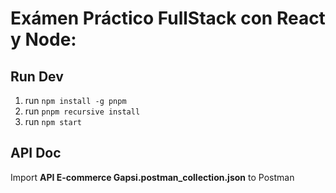 # Exámen Práctico FullStack con React y Node:

## Run Dev

1. run `npm install -g pnpm`
2. run `pnpm recursive install`
3. run `npm start`

## API Doc

Import **API E-commerce Gapsi.postman_collection.json** to Postman
